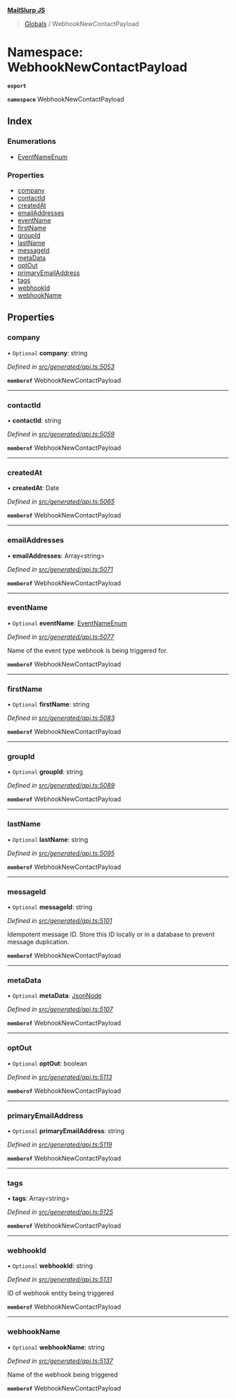 **[MailSlurp JS](../README.md)**

> [Globals](../README.md) / WebhookNewContactPayload

# Namespace: WebhookNewContactPayload

**`export`** 

**`namespace`** WebhookNewContactPayload

## Index

### Enumerations

* [EventNameEnum](../enums/webhooknewcontactpayload.eventnameenum.md)

### Properties

* [company](webhooknewcontactpayload.md#company)
* [contactId](webhooknewcontactpayload.md#contactid)
* [createdAt](webhooknewcontactpayload.md#createdat)
* [emailAddresses](webhooknewcontactpayload.md#emailaddresses)
* [eventName](webhooknewcontactpayload.md#eventname)
* [firstName](webhooknewcontactpayload.md#firstname)
* [groupId](webhooknewcontactpayload.md#groupid)
* [lastName](webhooknewcontactpayload.md#lastname)
* [messageId](webhooknewcontactpayload.md#messageid)
* [metaData](webhooknewcontactpayload.md#metadata)
* [optOut](webhooknewcontactpayload.md#optout)
* [primaryEmailAddress](webhooknewcontactpayload.md#primaryemailaddress)
* [tags](webhooknewcontactpayload.md#tags)
* [webhookId](webhooknewcontactpayload.md#webhookid)
* [webhookName](webhooknewcontactpayload.md#webhookname)

## Properties

### company

• `Optional` **company**: string

*Defined in [src/generated/api.ts:5053](https://github.com/mailslurp/mailslurp-client/blob/a8663d0/src/generated/api.ts#L5053)*

**`memberof`** WebhookNewContactPayload

___

### contactId

•  **contactId**: string

*Defined in [src/generated/api.ts:5059](https://github.com/mailslurp/mailslurp-client/blob/a8663d0/src/generated/api.ts#L5059)*

**`memberof`** WebhookNewContactPayload

___

### createdAt

•  **createdAt**: Date

*Defined in [src/generated/api.ts:5065](https://github.com/mailslurp/mailslurp-client/blob/a8663d0/src/generated/api.ts#L5065)*

**`memberof`** WebhookNewContactPayload

___

### emailAddresses

•  **emailAddresses**: Array\<string>

*Defined in [src/generated/api.ts:5071](https://github.com/mailslurp/mailslurp-client/blob/a8663d0/src/generated/api.ts#L5071)*

**`memberof`** WebhookNewContactPayload

___

### eventName

• `Optional` **eventName**: [EventNameEnum](../enums/webhooknewcontactpayload.eventnameenum.md)

*Defined in [src/generated/api.ts:5077](https://github.com/mailslurp/mailslurp-client/blob/a8663d0/src/generated/api.ts#L5077)*

Name of the event type webhook is being triggered for.

**`memberof`** WebhookNewContactPayload

___

### firstName

• `Optional` **firstName**: string

*Defined in [src/generated/api.ts:5083](https://github.com/mailslurp/mailslurp-client/blob/a8663d0/src/generated/api.ts#L5083)*

**`memberof`** WebhookNewContactPayload

___

### groupId

• `Optional` **groupId**: string

*Defined in [src/generated/api.ts:5089](https://github.com/mailslurp/mailslurp-client/blob/a8663d0/src/generated/api.ts#L5089)*

**`memberof`** WebhookNewContactPayload

___

### lastName

• `Optional` **lastName**: string

*Defined in [src/generated/api.ts:5095](https://github.com/mailslurp/mailslurp-client/blob/a8663d0/src/generated/api.ts#L5095)*

**`memberof`** WebhookNewContactPayload

___

### messageId

• `Optional` **messageId**: string

*Defined in [src/generated/api.ts:5101](https://github.com/mailslurp/mailslurp-client/blob/a8663d0/src/generated/api.ts#L5101)*

Idempotent message ID. Store this ID locally or in a database to prevent message duplication.

**`memberof`** WebhookNewContactPayload

___

### metaData

• `Optional` **metaData**: [JsonNode](../interfaces/jsonnode.md)

*Defined in [src/generated/api.ts:5107](https://github.com/mailslurp/mailslurp-client/blob/a8663d0/src/generated/api.ts#L5107)*

**`memberof`** WebhookNewContactPayload

___

### optOut

• `Optional` **optOut**: boolean

*Defined in [src/generated/api.ts:5113](https://github.com/mailslurp/mailslurp-client/blob/a8663d0/src/generated/api.ts#L5113)*

**`memberof`** WebhookNewContactPayload

___

### primaryEmailAddress

• `Optional` **primaryEmailAddress**: string

*Defined in [src/generated/api.ts:5119](https://github.com/mailslurp/mailslurp-client/blob/a8663d0/src/generated/api.ts#L5119)*

**`memberof`** WebhookNewContactPayload

___

### tags

•  **tags**: Array\<string>

*Defined in [src/generated/api.ts:5125](https://github.com/mailslurp/mailslurp-client/blob/a8663d0/src/generated/api.ts#L5125)*

**`memberof`** WebhookNewContactPayload

___

### webhookId

• `Optional` **webhookId**: string

*Defined in [src/generated/api.ts:5131](https://github.com/mailslurp/mailslurp-client/blob/a8663d0/src/generated/api.ts#L5131)*

ID of webhook entity being triggered

**`memberof`** WebhookNewContactPayload

___

### webhookName

• `Optional` **webhookName**: string

*Defined in [src/generated/api.ts:5137](https://github.com/mailslurp/mailslurp-client/blob/a8663d0/src/generated/api.ts#L5137)*

Name of the webhook being triggered

**`memberof`** WebhookNewContactPayload
